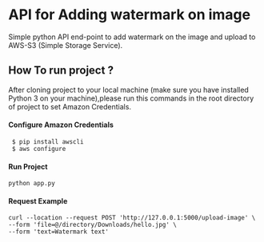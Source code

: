 # API for Adding watermark on image 
Simple python API end-point to add watermark on the image and upload to AWS-S3 (Simple Storage Service).

## How To run project ? 
After cloning project to your local machine (make sure you have installed Python 3 on your machine),please run this commands in the root directory of project to set Amazon Credentials.

#### Configure Amazon Credentials
```
 $ pip install awscli 
 $ aws configure 
```
#### Run Project
```
python app.py
```

#### Request Example
```
curl --location --request POST 'http://127.0.0.1:5000/upload-image' \
--form 'file=@/directory/Downloads/hello.jpg' \
--form 'text=Watermark text'
```

